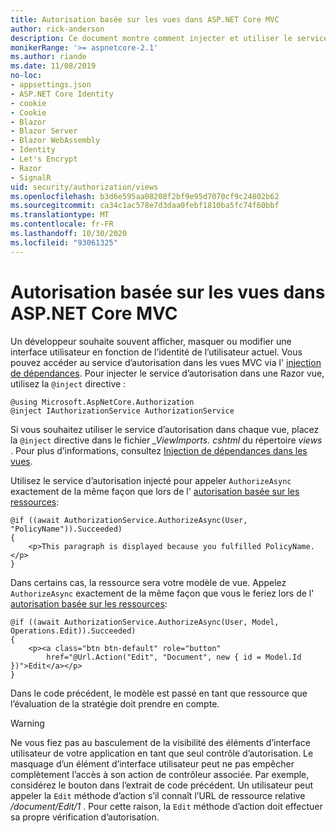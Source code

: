 ```yaml
---
title: Autorisation basée sur les vues dans ASP.NET Core MVC
author: rick-anderson
description: Ce document montre comment injecter et utiliser le service d’autorisation à l’intérieur d’une vue de ASP.NET Core Razor .
monikerRange: '>= aspnetcore-2.1'
ms.author: riande
ms.date: 11/08/2019
no-loc:
- appsettings.json
- ASP.NET Core Identity
- cookie
- Cookie
- Blazor
- Blazor Server
- Blazor WebAssembly
- Identity
- Let's Encrypt
- Razor
- SignalR
uid: security/authorization/views
ms.openlocfilehash: b3d6e595aa08208f2bf9e95d7070cf9c24802b62
ms.sourcegitcommit: ca34c1ac578e7d3daa0febf1810ba5fc74f60bbf
ms.translationtype: MT
ms.contentlocale: fr-FR
ms.lasthandoff: 10/30/2020
ms.locfileid: "93061325"
---
```

# <a name="view-based-authorization-in-aspnet-core-mvc"></a>Autorisation basée sur les vues dans ASP.NET Core MVC

Un développeur souhaite souvent afficher, masquer ou modifier une interface utilisateur en fonction de l’identité de l’utilisateur actuel. Vous pouvez accéder au service d’autorisation dans les vues MVC via l' [injection de dépendances](xref:fundamentals/dependency-injection). Pour injecter le service d’autorisation dans une Razor vue, utilisez la `@inject` directive :

```cshtml
@using Microsoft.AspNetCore.Authorization
@inject IAuthorizationService AuthorizationService
```

Si vous souhaitez utiliser le service d’autorisation dans chaque vue, placez la `@inject` directive dans le fichier *_ViewImports. cshtml* du répertoire *views* . Pour plus d’informations, consultez [Injection de dépendances dans les vues](xref:mvc/views/dependency-injection).

Utilisez le service d’autorisation injecté pour appeler `AuthorizeAsync` exactement de la même façon que lors de l' [autorisation basée sur les ressources](xref:security/authorization/resourcebased#security-authorization-resource-based-imperative):

```cshtml
@if ((await AuthorizationService.AuthorizeAsync(User, "PolicyName")).Succeeded)
{
    <p>This paragraph is displayed because you fulfilled PolicyName.</p>
}
```

Dans certains cas, la ressource sera votre modèle de vue. Appelez `AuthorizeAsync` exactement de la même façon que vous le feriez lors de l' [autorisation basée sur les ressources](xref:security/authorization/resourcebased#security-authorization-resource-based-imperative):

```cshtml
@if ((await AuthorizationService.AuthorizeAsync(User, Model, Operations.Edit)).Succeeded)
{
    <p><a class="btn btn-default" role="button"
        href="@Url.Action("Edit", "Document", new { id = Model.Id })">Edit</a></p>
}
```

Dans le code précédent, le modèle est passé en tant que ressource que l’évaluation de la stratégie doit prendre en compte.

> [!WARNING]
> Ne vous fiez pas au basculement de la visibilité des éléments d’interface utilisateur de votre application en tant que seul contrôle d’autorisation. Le masquage d’un élément d’interface utilisateur peut ne pas empêcher complètement l’accès à son action de contrôleur associée. Par exemple, considérez le bouton dans l’extrait de code précédent. Un utilisateur peut appeler la `Edit` méthode d’action s’il connaît l’URL de ressource relative */document/Edit/1* . Pour cette raison, la `Edit` méthode d’action doit effectuer sa propre vérification d’autorisation.
